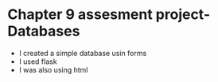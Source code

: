 # Chapter 9 assesment project- Databases

- I created a simple database usin forms
- I used flask
- I was also using html

